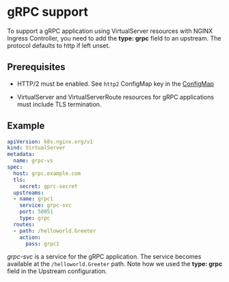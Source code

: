 # gRPC support

To support a gRPC application using VirtualServer resources with NGINX Ingress Controller, you need to add the **type: grpc** field to an upstream.
The protocol defaults to http if left unset.

## Prerequisites

* HTTP/2 must be enabled. See `http2` ConfigMap key in the [ConfigMap](https://docs.nginx.com/nginx-ingress-controller/configuration/global-configuration/configmap-resource/#listeners)

* VirtualServer and VirtualServerRoute resources for gRPC applications must include TLS termination.

## Example

```yaml
apiVersion: k8s.nginx.org/v1
kind: VirtualServer
metadata:
  name: grpc-vs
spec:
  host: grpc.example.com
  tls:
    secret: gprc-secret
  upstreams:
  - name: grpc1
    service: grpc-svc
    port: 50051
    type: grpc
  routes:
  - path: /helloworld.Greeter
    action:
      pass: grpc1
```
*grpc-svc* is a service for the gRPC application. The service becomes available at the `/helloworld.Greeter` path. Note how we used the **type: grpc** field in the Upstream configuration.
